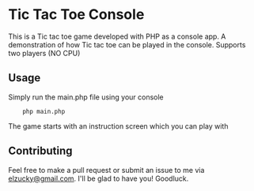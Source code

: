 # Tic Tac Toe Console
This is a Tic tac toe game developed with PHP as a console app. A demonstration of how Tic tac toe can be played in the console. Supports two players (NO CPU)

## Usage
Simply run the main.php file using your console

```shell
    php main.php
```
The game starts with an instruction screen which you can play with

## Contributing
Feel free to make a pull request or submit an issue to me via elzucky@gmail.com. I'll be glad to have you!
Goodluck.